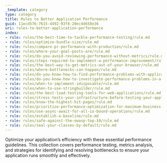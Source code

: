 ```yaml
---
_template: category
type: category
title: Rules to Better Application Performance
guid: 11ecd576-7615-4492-93f8-20ec4d658e36
uri: rules-to-better-application-performance
index:
- rule: rules/the-best-time-to-tackle-performance-testing/rule.md
- rule: rules/optimize-bundle-size/rule.md
- rule: rules/compare-pr-performance-with-production/rule.md
- rule: rules/where-your-goal-posts-are/rule.md
- rule: rules/do-you-avoid-reviewing-performance-without-metrics/rule.md
- rule: rules/steps-required-to-implement-a-performance-improvement/rule.md
- rule: rules/the-best-way-to-get-metrics-out-of-your-browser/rule.md
- rule: rules/where-bottlenecks-can-happen/rule.md
- rule: rules/do-you-know-how-to-find-performance-problems-with-application-insights/rule.md
- rule: rules/do-you-know-how-to-investigate-performance-problems-in-a-net-app/rule.md
- rule: rules/when-to-implement-idisposable/rule.md
- rule: rules/when-to-use-stringbuilder/rule.md
- rule: rules/the-best-load-testing-tools-for-web-applications/rule.md
- rule: rules/stress-tests-your-infrastructure-before-testing-your-application/rule.md
- rule: rules/know-the-highest-hit-pages/rule.md
- rule: rules/prioritize-performance-optimization-for-maximum-business-value/rule.md
- rule: rules/use-async-await-for-all-io-bound-operations/rule.md
- rule: rules/establish-a-baseline/rule.md
- rule: rules/safe-against-the-owasp-top-10/rule.md
- rule: rules/seal-your-classes-by-default/rule.md
---
```


Optimize your application’s efficiency with these essential performance guidelines. This collection covers performance testing, metrics analysis, and strategies for identifying and resolving bottlenecks to ensure your application runs smoothly and effectively.
